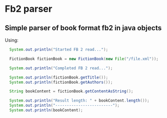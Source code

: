 # Fb2 parser

## Simple parser of book format fb2 in java objects

Using:

```java
  System.out.println("Started FB 2 read...");

  FictionBook fictionBook = new FictionBook(new File("/file.xml"));

  System.out.println("Completed FB 2 read...");

  System.out.println(fictionBook.getTitle());
  System.out.println(fictionBook.getAuthors());

  String bookContent = fictionBook.getContentAsString();

  System.out.println("Result length: " + bookContent.length());
  System.out.println("-------------------------");
  System.out.println(bookContent);
```

